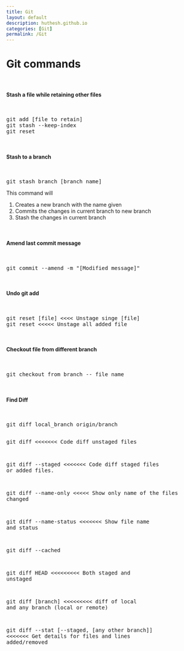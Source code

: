 ```yaml
---
title: Git
layout: default
description: huthesh.github.io
categories: [Git]
permalink: /Git
---
```

<div class="container margintop">
<h1>Git commands</h1>

<br>
<h4> Stash a file while retaining other files</h4>

<br>

<pre>
git add [file to retain]
git stash --keep-index
git reset
</pre>
<br>
<h4>Stash to a branch</h4>
<br>
<pre>
git stash branch [branch name]
</pre>
This command will
<ol>
  <li>Creates a new branch with the name given</li>
  <li>Commits the changes in current branch to new branch</li>
  <li>Stash the changes in current branch</li>
</ol>

<br>
<h4> Amend last commit message</h4>
<br>
<pre>
git commit --amend -m "[Modified message]"
</pre>
<br>
<h4> Undo git add</h4>
<br>
<pre>
git reset [file] <<<< Unstage singe [file]
git reset <<<<< Unstage all added file
</pre>
<br>
<h4>Checkout file from different branch</h4>
<br>
<pre>
git checkout from_branch -- file_name
</pre>
<br>
<h4> Find Diff </h4>
<br>
<pre>
git diff local_branch origin/branch

git diff <<<<<<< Code diff unstaged files

git diff --staged <<<<<<< Code diff staged files or added files. 

git diff --name-only <<<<< Show only name of the files changed

git diff --name-status <<<<<<< Show file name and status

git diff --cached 

git diff HEAD <<<<<<<<< Both staged and unstaged 

git diff [branch] <<<<<<<<< diff of local and any branch (local or remote)

git diff --stat  [--staged, [any other branch]] <<<<<<< Get details for files and lines added/removed 
</pre>



</div>
